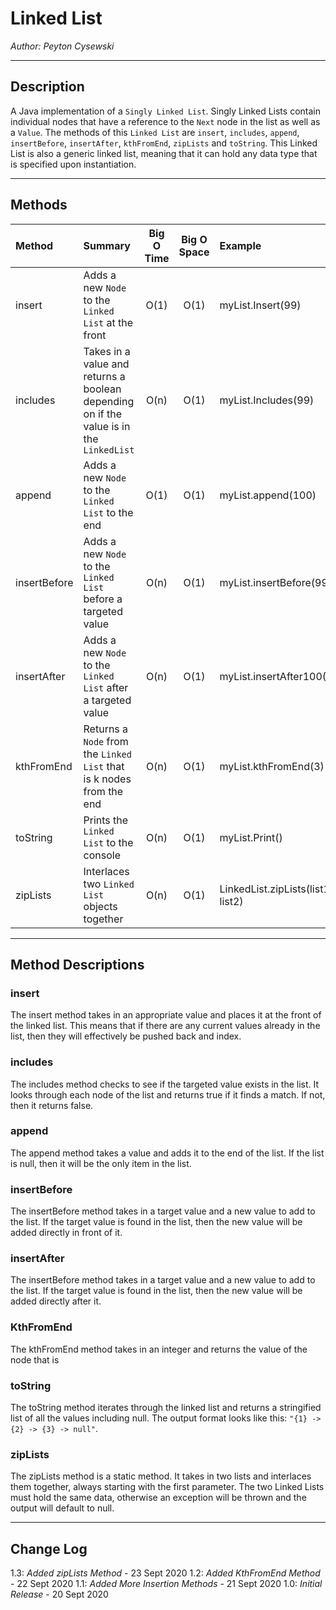 # Linked List

*Author: Peyton Cysewski*

---

## Description

A Java implementation of a `Singly Linked List`. Singly Linked Lists contain individual nodes that have a reference to the `Next` node in the list as well as a `Value`. The methods of this `Linked List` are `insert`, `includes`, `append`, `insertBefore`, `insertAfter`, `kthFromEnd`, `zipLists` and `toString`. This Linked List is also a generic linked list, meaning that it can hold any data type that is specified upon instantiation.


---

## Methods

| Method | Summary | Big O Time | Big O Space | Example | 
| :----------- | :----------- | :-------------: | :-------------: | :----------- |
| insert | Adds a new `Node` to the `Linked List` at the front | O(1) | O(1) | myList.Insert(99) |
| includes | Takes in a value and returns a boolean depending on if the value is in the `LinkedList` | O(n) | O(1) | myList.Includes(99) |
| append | Adds a new `Node` to the `Linked List` to the end | O(1) | O(1) | myList.append(100) |
| insertBefore | Adds a new `Node` to the `Linked List` before a targeted value | O(n) | O(1) | myList.insertBefore(99) |
| insertAfter | Adds a new `Node` to the `Linked List` after a targeted value | O(n) | O(1) | myList.insertAfter100() |
| kthFromEnd | Returns a `Node` from the `Linked List` that is k nodes from the end | O(n) | O(1) | myList.kthFromEnd(3) |
| toString | Prints the `Linked List` to the console | O(n) | O(1) | myList.Print() |
| zipLists | Interlaces two `Linked List` objects together | O(n) | O(1) | LinkedList.zipLists(list1, list2) |


---

## Method Descriptions

### insert
The insert method takes in an appropriate value and places it at the front of the linked list. This means that if there are any current values already in the list, then they will effectively be pushed back and index.

### includes
The includes method checks to see if the targeted value exists in the list. It looks through each node of the list and returns true if it finds a match. If not, then it returns false.

### append
The append method takes a value and adds it to the end of the list. If the list is null, then it will be the only item in the list.

### insertBefore
The insertBefore method takes in a target value and a new value to add to the list. If the target value is found in the list, then the new value will be added directly in front of it.

### insertAfter
The insertBefore method takes in a target value and a new value to add to the list. If the target value is found in the list, then the new value will be added directly after it.

### KthFromEnd
The kthFromEnd method takes in an integer and returns the value of the node that is 

### toString
The toString method iterates through the linked list and returns a stringified list of all the values including null. The output format looks like this: `"{1} -> {2} -> {3} -> null"`.

### zipLists
The zipLists method is a static method. It takes in two lists and interlaces them together, always starting with the first parameter. The two Linked Lists must hold the same data, otherwise an exception will be thrown and the output will default to null.

---

## Change Log
1.3: *Added zipLists Method* - 23 Sept 2020
1.2: *Added KthFromEnd Method* - 22 Sept 2020
1.1: *Added More Insertion Methods* - 21 Sept 2020
1.0: *Initial Release* - 20 Sept 2020